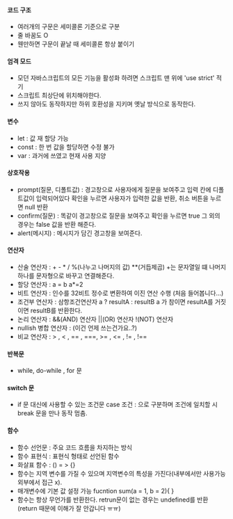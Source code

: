 #### 코드 구조
  * 여러개의 구문은 세미콜론 기준으로 구분
  * 줄 바꿈도 O
  * 웬만하면 구문이 끝날 때 세미콜론 항상 붙이기
  
#### 엄격 모드
  * 모던 자바스크립트의 모든 기능을 활성화 하려면 스크립트 맨 위에 'use strict' 적기
  * 스크립트 최상단에 위치해야한다.
  * 쓰지 않아도 동작하지만 하위 호환성을 지키며 옛날 방식으로 동작한다. 

#### 변수
  * let : 값 재 할당 가능
  * const : 한 번 값을 할당하면 수정 불가
  * var : 과거에 쓰였고 현재 사용 지양 

#### 상호작용
  * prompt(질문, 디폴트값) : 경고창으로 사용자에게 질문을 보여주고 입력 칸에 디폴트값이 입력되어있다 확인을 누르면 사용자가 입력한 값을 반환, 취소 버튼을 누르면 null 반환
  * confirm(질문) : 똑같이 경고창으로 질문을 보여주고 확인을 누르면 true 그 외의 경우는 false 값을 반환 해준다.
  * alert(메시지) : 메시지가 담긴 경고창을 보여준다. 

#### 연산자
  * 산술 연산자 : + - * / %(나누고 나머지의 값) **(거듭제곱) +는 문자열일 떄 나머지 하나를 문자형으로 바꾸고 연결해준다.
  * 할당 연산자 : a = b  a*=2 
  * 비트 연산자 : 인수를 32비트 정수로 변환하여 이진 연산 수행 (처음 들어봅니다...)
  * 조건부 연산자 : 삼항조건연산자 a ? resultA : resultB  a 가 참이면 resultA를 거짓이면 resultB를 반환한다.
  * 논리 연산자 : &&(AND) 연산자 ||(OR) 연산자 !(NOT) 연산자
  * nullish 병합 연산자 : (이건 언제 쓰는건가요..?)
  * 비교 연산자 : > , < , == , ===, >= , <= , !=  , !== 
 
#### 반복문
  * while, do-while , for 문
 
#### switch 문 
  * if 문 대신에 사용할 수 있는 조건문 case 조건 : 으로 구분하며 조건에 일치할 시 break 문을 만나 동작 멈춤.

#### 함수
  * 함수 선언문 : 주요 코드 흐름을 차지하는 방식
  * 함수 표현식 : 표현식 형태로 선언된 함수
  * 화살표 함수 : () = > {}
  * 함수는 지역 변수를 가질 수 있으며 지역변수의 특성을 가진다(내부에서만 사용가능 외부에서 접근 x).
  * 매개변수에 기본 값 설정 가능 fucntion sum(a = 1, b = 2){ } 
  * 함수는 항상 무언가를 반환한다. retrun문이 없는 경우는 undefined를 반환(return 때문에 이해가 잘 안갑니다 ㅠㅠ) 
 
